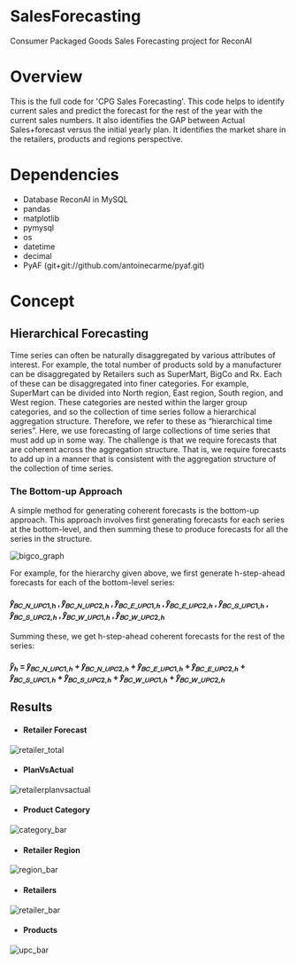 # SalesForecasting
Consumer Packaged Goods Sales Forecasting project for ReconAI

# Overview
This is the full code for 'CPG Sales Forecasting'. This code helps to identify current sales and predict the forecast for the rest of the year with the current sales numbers. It also identifies the GAP between Actual Sales+forecast versus the initial yearly plan. It identifies the market share in the retailers, products and regions perspective.

# Dependencies
* Database ReconAI in MySQL
* pandas
* matplotlib
* pymysql
* os
* datetime
* decimal
* PyAF (git+git://github.com/antoinecarme/pyaf.git)

# Concept
## Hierarchical Forecasting
Time series can often be naturally disaggregated by various attributes of
interest. For example, the total number of products sold by a
manufacturer can be disaggregated by Retailers such as SuperMart,
BigCo and Rx. Each of these can be disaggregated into finer categories.
For example, SuperMart can be divided into North region, East region,
South region, and West region. These categories are nested within the
larger group categories, and so the collection of time series follow a
hierarchical aggregation structure. Therefore, we refer to these as
“hierarchical time series”.
Here, we use forecasting of large collections of time series that must add
up in some way. The challenge is that we require forecasts that
are coherent across the aggregation structure. That is, we require
forecasts to add up in a manner that is consistent with the aggregation
structure of the collection of time series.

### The Bottom-up Approach
A simple method for generating coherent forecasts is the bottom-up
approach. This approach involves first generating forecasts for each
series at the bottom-level, and then summing these to produce forecasts
for all the series in the structure.

![bigco_graph](https://user-images.githubusercontent.com/20180559/48884364-3345c080-ee4a-11e8-9ac9-614931e6c1b7.png)

For example, for the hierarchy given above, we first generate h-step-ahead
forecasts for each of the bottom-level series:
<p align="center"><h4>𝑦̂<sub>𝐵𝐶_𝑁_𝑈𝑃𝐶1,h</sub> , 𝑦̂<sub>𝐵𝐶_𝑁_𝑈𝑃𝐶2,ℎ</sub> , 𝑦̂<sub>𝐵𝐶_𝐸_𝑈𝑃𝐶1,ℎ</sub> , 𝑦̂<sub>𝐵𝐶_𝐸_𝑈𝑃𝐶2,ℎ</sub> , 𝑦̂<sub>𝐵𝐶_𝑆_𝑈𝑃𝐶1,ℎ</sub> , 𝑦̂<sub>𝐵𝐶_𝑆_𝑈𝑃𝐶2,ℎ</sub> , 𝑦̂<sub>𝐵𝐶_𝑊_𝑈𝑃𝐶1,ℎ</sub> , 𝑦̂<sub>𝐵𝐶_𝑊_𝑈𝑃𝐶2,ℎ</sub></h4></p>

Summing these, we get h-step-ahead coherent forecasts for the rest of
the series:

<h4>𝑦̃<sub>ℎ</sub> = 𝑦̂<sub>𝐵𝐶_𝑁_𝑈𝑃𝐶1,ℎ</sub> + 𝑦̂<sub>𝐵𝐶_𝑁_𝑈𝑃𝐶2,ℎ</sub> + 𝑦̂<sub>𝐵𝐶_𝐸_𝑈𝑃𝐶1,ℎ</sub> + 𝑦̂<sub>𝐵𝐶_𝐸_𝑈𝑃𝐶2,ℎ</sub> + 𝑦̂<sub>𝐵𝐶_𝑆_𝑈𝑃𝐶1,ℎ</sub> + 𝑦̂<sub>𝐵𝐶_𝑆_𝑈𝑃𝐶2,ℎ</sub> + 𝑦̂<sub>𝐵𝐶_𝑊_𝑈𝑃𝐶1,ℎ</sub> + 𝑦̂<sub>𝐵𝐶_𝑊_𝑈𝑃𝐶2,ℎ</sub>
  
## Results
* <h4>Retailer Forecast</h4>
![retailer_total](https://user-images.githubusercontent.com/20180559/48884401-67b97c80-ee4a-11e8-93b0-ce6ddb0cdd51.png)

* <h4>PlanVsActual</h4>
![retailerplanvsactual](https://user-images.githubusercontent.com/20180559/48884424-81f35a80-ee4a-11e8-9056-b1632c414c7c.png)

* <h4>Product Category</h4>
![category_bar](https://user-images.githubusercontent.com/20180559/48884458-a2231980-ee4a-11e8-9642-0ff7275cad0d.png)

* <h4>Retailer Region</h4>
![region_bar](https://user-images.githubusercontent.com/20180559/48884492-bd8e2480-ee4a-11e8-8451-4d65fd079ffb.png)

* <h4>Retailers</h4>
![retailer_bar](https://user-images.githubusercontent.com/20180559/48884518-d4cd1200-ee4a-11e8-9dcd-54bbf9fef26d.png)

* <h4>Products</h4>
![upc_bar](https://user-images.githubusercontent.com/20180559/48884532-eca49600-ee4a-11e8-8658-78e093b0fbe3.png)
